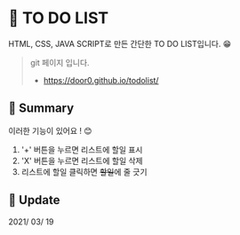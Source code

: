 # :newspaper: TO DO LIST

HTML, CSS, JAVA SCRIPT로 만든 간단한 TO DO LIST입니다. :grin:

> git 페이지 입니다. <br>
> - https://door0.github.io/todolist/

## :triangular_flag_on_post: Summary

이러한 기능이 있어요 ! :blush:
1. '+' 버튼을 누르면 리스트에 할일 표시
2. 'X' 버튼을 누르면 리스트에 할일 삭제
3. 리스트에 할일 클릭하면 ~~할일~~에 줄 긋기

## :calendar: Update

2021/ 03/ 19
